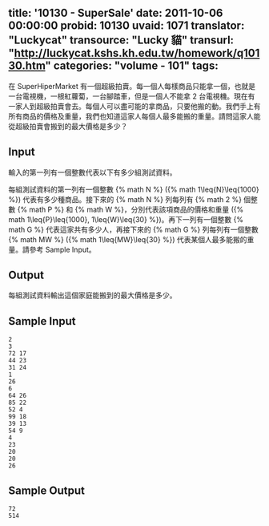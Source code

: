 title: '10130 - SuperSale'
date: 2011-10-06 00:00:00
probid: 10130
uvaid: 1071
translator: "Luckycat"
transource: "Lucky 貓"
transurl: "http://luckycat.kshs.kh.edu.tw/homework/q10130.htm"
categories: "volume - 101"
tags:
---

在 SuperHiperMarket 有一個超級拍賣。每一個人每樣商品只能拿一個，也就是一台電視機，一根紅蘿蔔，一台腳踏車，但是一個人不能拿 2 台電視機。現在有一家人到超級拍賣會去。每個人可以盡可能的拿商品，只要他搬的動。我們手上有所有商品的價格及重量，我們也知道這家人每個人最多能搬的重量。請問這家人能從超級拍賣會搬到的最大價格是多少？

## Input ##

輸入的第一列有一個整數代表以下有多少組測試資料。

每組測試資料的第一列有一個整數 {% math N %} ({% math 1\leq{N}\leq{1000} %}) 代表有多少種商品。接下來的 {% math N %} 列每列有 {% math 2 %} 個整數 {% math P %} 和 {% math W %}，分別代表該項商品的價格和重量 ({% math 1\leq{P}\leq{1000}, 1\leq{W}\leq{30} %})。再下一列有一個整數 {% math G %} 代表這家共有多少人，再接下來的 {% math G %} 列每列有一個整數 {% math MW %} ({% math 1\leq{MW}\leq{30} %}) 代表某個人最多能搬的重量。請參考 Sample Input。

## Output ##

每組測試資料輸出這個家庭能搬到的最大價格是多少。

## Sample Input ##

	2
	3
	72 17
	44 23
	31 24
	1
	26
	6
	64 26
	85 22
	52 4
	99 18
	39 13
	54 9
	4
	23
	20
	20
	26

## Sample Output ##

	72
	514